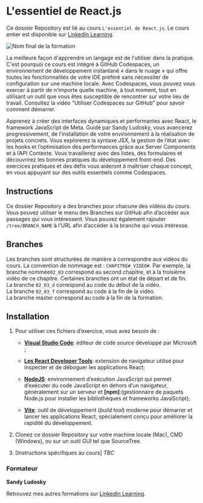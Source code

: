 # L'essentiel de React.js

Ce dossier Repository est lié au cours `L'essentiel de React.js`. Le cours entier est disponible sur [LinkedIn Learning][lil-course-url].

![Nom final de la formation][lil-thumbnail-url] 

La meilleure façon d'apprendre un langage est de l'utiliser dans la pratique. C'est pourquoi ce cours est intégré à GitHub Codespaces, un environnement de développement instantané « dans le nuage » qui offre toutes les fonctionnalités de votre IDE préféré sans nécessiter de configuration sur une machine locale. Avec Codespaces, vous pouvez vous exercer à partir de n'importe quelle machine, à tout moment, tout en utilisant un outil que vous êtes susceptible de rencontrer sur votre lieu de travail. Consultez la vidéo "Utiliser Codespaces sur GitHub" pour savoir comment démarrer.    

Apprenez à créer des interfaces dynamiques et performantes avec React, le framework JavaScript de Meta. Guidé par Sandy Ludosky, vous avancerez progressivement, de l’installation de votre environnement à la réalisation de projets concrets. Vous explorerez la syntaxe JSX, la gestion de l’état avec les hooks et l’optimisation des performances grâce aux Server Components et à l’API Contexte. Vous travaillerez avec des listes, des formulaires et découvrirez les bonnes pratiques du développement front-end. Des exercices pratiques et des défis vous aideront à maîtriser chaque concept, en vous appuyant sur des outils essentiels comme Codespaces.

## Instructions

Ce dossier Repository a des branches pour chacune des vidéos du cours. Vous pouvez utiliser le menu des Branches sur GitHub afin d’accéder aux passages qui vous intéressent. Vous pouvez également rajouter `/tree/BRANCH_NAME` à l’URL afin d’accéder à la branche qui vous intéresse. 

## Branches

Les branches sont structurées de manière à correspondre aux vidéos du cours. La convention de nommage est : `CHAPITRE#_VIDEO#`. Par exemple, la branche nommée`02_03` correspond au second chapitre, et à la troisième vidéo de ce chapitre. Certaines branches ont un état de départ et de fin.  
La branche `02_03_d` correspond au code du début de la vidéo.  
La branche `02_03_f` correspond au code à la fin de la vidéo.  
La branche master correspond au code à la fin de la formation. 

## Installation

1. Pour utiliser ces fichiers d’exercice, vous avez besoin de : 
   - [**Visual Studio Code**](https://code.visualstudio.com/): 
   éditeur de code source développé par Microsoft ;

   - [**Les React Developer Tools**](https://react.dev/learn/react-developer-tools): extension de navigateur utilisé pour inspecter et de déboguer les applications React;

   - [**NodeJS**](https://nodejs.org/en/download): environnement d’exécution JavaScript qui permet d’exécuter du code JavaScript en dehors d’un navigateur, généralement sur un serveur et **[npm]**:(gestionnaire de paquets Node.js pour installer les bibliothèques et frameworks JavaScript);

   - [**Vite**](https://vite.dev/guide/using-plugins.html): outil de développement (*build tool*) moderne pour démarrer et lancer les applications React, spécialement conçu pour améliorer la rapidité du développement. 

2. Clonez ce dossier Repository sur votre machine locale (Mac), CMD (Windows), ou sur un outil GUI tel que SourceTree. 
3. [Instructions spécifiques au cours] *TBC* 

### Formateur

**Sandy Ludosky**

Retrouvez mes autres formations sur [LinkedIn Learning](https://www.linkedin.com/learning/instructors/sandy-ludosky).

[0]: # "Replace these placeholder URLs with actual course URLs"
[lil-course-url]: https://www.linkedin.com/learning/l-essentiel-de-react-js-25359283
[lil-thumbnail-url]: https://media.licdn.com/dms/image/v2/D4E0DAQFGPBxhQJ7kmw/learning-public-crop_675_1200/B4EZb2Pn9MHMAY-/0/1747888013388?e=2147483647&v=beta&t=v0JuoBlVhonQX3RwwCX4KejDdvq_blF5IZwSMsfSBzs
[lil-URL-trainer]: https://www.linkedin.com/learning/instructors/sandy-ludosky
[1]: # "End of FR-Instruction ###############################################################################################"

